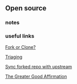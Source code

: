 ## Open source

### notes

### useful links

[Fork or Clone?](https://opensource.com/article/19/11/first-open-source-contribution-fork-clone)

[Triaging](https://opensource.com/life/16/8/how-get-bugs-fixed-open-source-software)

[Sync forked repo with upstream](https://help.github.com/articles/syncing-a-fork/)

[The Greater Good Affirmation](https://good-labs.github.io/greater-good-affirmation/)
